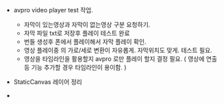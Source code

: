 
- avpro video player test 작업.
	- 자막이 있는영상과 자막이 없는영상 구분 요청하기.
	- 자막 파일 txt로 저장후 플레이 테스트 완료
	- 번들 생성후 폰에서 플레이해서 자막 플레이 확인.
	- 영상 플레이중 의 가로/세로 변환이 자유롭게. 자막위치도 맞게. 테스트 필요.
	- 영상을 타임라인을 활용할지 avpro 로만 플레이 할지 결정 필요. ( 영상에 연출등 기능 추가할 경우 타임라인이 용이함. )



- StaticCanvas 레이어 정리
- 